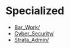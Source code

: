 # Specialized

- [Bar_Work/](./Bar_Work/README.md)
- [Cyber_Security/](./Cyber_Security/README.md)
- [Strata_Admin/](./Strata_Admin/README.md)

